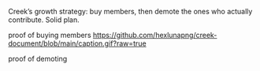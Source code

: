 Creek’s growth strategy: buy members, then demote the ones who actually contribute. Solid plan.

proof of buying members
https://github.com/hexlunapng/creek-document/blob/main/caption.gif?raw=true

proof of demoting 